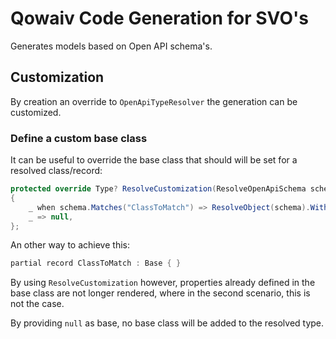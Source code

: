 # Qowaiv Code Generation for SVO's
Generates models based on Open API schema's.

## Customization
By creation an override to `OpenApiTypeResolver` the generation can be
customized.

### Define a custom base class
It can be useful to override the base class that should will be set for a
resolved class/record:

``` C#
protected override Type? ResolveCustomization(ResolveOpenApiSchema schema) => schema switch
{
    _ when schema.Matches("ClassToMatch") => ResolveObject(schema).WithBase(typeof(Base), schema),
    _ => null,
};
```

An other way to achieve this:

``` C#
partial record ClassToMatch : Base { }

````

By using `ResolveCustomization` however, properties already defined in the base
class are not longer rendered, where in the second scenario, this is not the case.

By providing `null` as base, no base class will be added to the resolved type.
